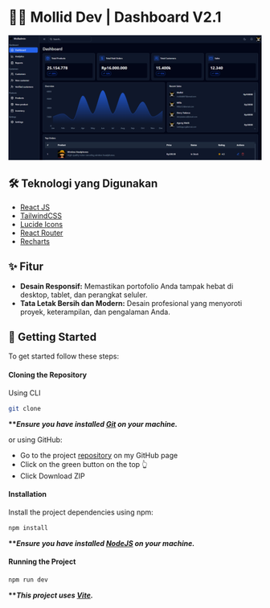 # 🧑‍💻 Mollid Dev | Dashboard V2.1

![](public/dashboard-v2.1.png)

## 🛠️ Teknologi yang Digunakan

-   [React JS](https://react.dev)
-   [TailwindCSS](https://tailwindcss.com/)
-   [Lucide Icons](https://lucide.dev/)
-   [React Router](https://reactrouter.com/en/main)
-   [Recharts](https://recharts.org/en-US/)

## ✨ Fitur

-   **Desain Responsif:** Memastikan portofolio Anda tampak hebat di desktop, tablet, dan perangkat seluler.
-   **Tata Letak Bersih dan Modern:** Desain profesional yang menyoroti proyek, keterampilan, dan pengalaman Anda.

## 🚀 Getting Started

To get started follow these steps:

#### Cloning the Repository

Using CLI

```bash
git clone 
```

**\*\*_Ensure you have installed [Git](https://git-scm.com) on your machine._**

or using GitHub:

-   Go to the project [repository]() on my GitHub page
-   Click on the green button on the top 👆
-   Click Download ZIP

#### Installation

Install the project dependencies using npm:

```bash
npm install
```

**\*\*_Ensure you have installed [NodeJS](https://nodejs.org/en) on your machine._**

#### Running the Project

```bash
npm run dev
```

**\*\*_This project uses [Vite](https://vitejs.dev)._**
